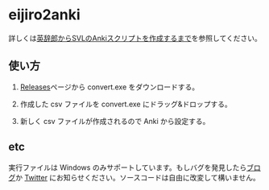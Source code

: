 # eijiro2anki

詳しくは[英辞郎からSVLのAnkiスクリプトを作成するまで](http://fushime2.hatenablog.com/entry/2018/01/18/013858)を参照してください。

## 使い方

1. [Releases](https://github.com/fushime2/eijiro2anki/releases)ページから convert.exe をダウンロードする。

2. 作成した csv ファイルを convert.exe にドラッグ&ドロップする。

3. 新しく csv ファイルが作成されるので Anki から設定する。

## etc

実行ファイルは Windows のみサポートしています。もしバグを発見したら[ブログ](http://fushime2.hatenablog.com/)か [Twitter](https://twitter.com/fushime2) にお知らせください。ソースコードは自由に改変して構いません。